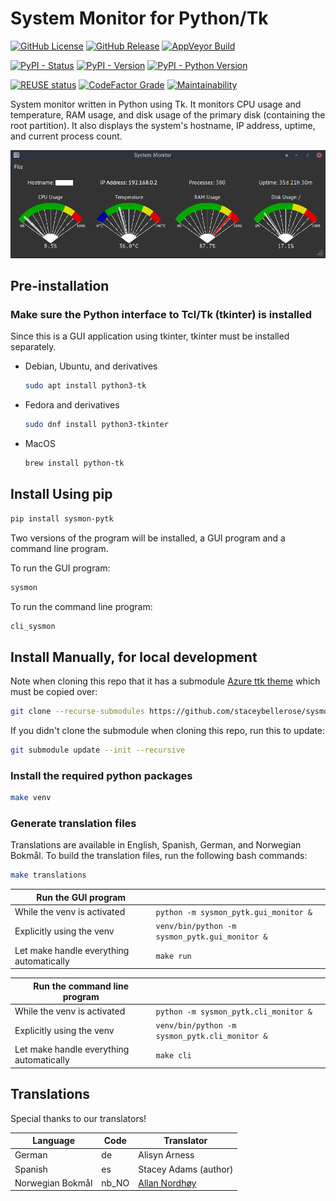 # System Monitor for Python/Tk

<!--
SPDX-FileCopyrightText: © 2024 Stacey Adams <stacey.belle.rose@gmail.com>

SPDX-License-Identifier: MIT
-->

[![GitHub License](https://img.shields.io/github/license/staceybellerose/sysmon-pytk?color=7C4DFF)](https://github.com/staceybellerose/sysmon-pytk)
[![GitHub Release](https://img.shields.io/github/v/release/staceybellerose/sysmon-pytk)](https://github.com/staceybellerose/sysmon-pytk/releases)
[![AppVeyor Build](https://img.shields.io/appveyor/build/staceybellerose/sysmon-pytk)](https://ci.appveyor.com/project/staceybellerose/sysmon-pytk/)

[![PyPI - Status](https://img.shields.io/pypi/status/sysmon-pytk)](https://pypi.org/project/sysmon-pytk/)
[![PyPI - Version](https://img.shields.io/pypi/v/sysmon-pytk)](https://pypi.org/project/sysmon-pytk/)
[![PyPI - Python Version](https://img.shields.io/pypi/pyversions/sysmon-pytk)](https://pypi.org/project/sysmon-pytk/)

[![REUSE status](https://api.reuse.software/badge/github.com/staceybellerose/sysmon-pytk)](https://api.reuse.software/info/github.com/staceybellerose/sysmon-pytk)
[![CodeFactor Grade](https://img.shields.io/codefactor/grade/github/staceybellerose/sysmon-pytk?logo=codefactor)](https://www.codefactor.io/repository/github/staceybellerose/sysmon-pytk)
[![Maintainability](https://api.codeclimate.com/v1/badges/556c93bf800d0d58e7e4/maintainability)](https://codeclimate.com/github/staceybellerose/sysmon-pytk/maintainability)

System monitor written in Python using Tk. It monitors CPU usage and
temperature, RAM usage, and disk usage of the primary disk (containing the
root partition). It also displays the system's hostname, IP address, uptime,
and current process count.

![Main Window](images/main_window.png)

## Pre-installation

### Make sure the Python interface to Tcl/Tk (tkinter) is installed

Since this is a GUI application using tkinter, tkinter must be installed
separately.

* Debian, Ubuntu, and derivatives

    ```bash
    sudo apt install python3-tk
    ```

* Fedora and derivatives

    ```bash
    sudo dnf install python3-tkinter
    ```

* MacOS

    ```bash
    brew install python-tk
    ```

## Install Using pip

```bash
pip install sysmon-pytk
```

Two versions of the program will be installed, a GUI program and a command line
program.

To run the GUI program:

```bash
sysmon
```

To run the command line program:

```bash
cli_sysmon
```

## Install Manually, for local development

Note when cloning this repo that it has a submodule
[Azure ttk theme](https://github.com/rdbende/Azure-ttk-theme)
which must be copied over:

```bash
git clone --recurse-submodules https://github.com/staceybellerose/sysmon-pytk.git
```

If you didn't clone the submodule when cloning this repo, run this to update:

```bash
git submodule update --init --recursive
```

### Install the required python packages

```bash
make venv
```

### Generate translation files

Translations are available in English, Spanish, German, and Norwegian Bokmål.
To build the translation files, run the following bash commands:

```bash
make translations
```

| Run the GUI program | |
|-|-|
| While the venv is activated | `python -m sysmon_pytk.gui_monitor &` |
| Explicitly using the venv | `venv/bin/python -m sysmon_pytk.gui_monitor &` |
| Let make handle everything automatically | `make run` |

| Run the command line program | |
|-|-|
| While the venv is activated | `python -m sysmon_pytk.cli_monitor &` |
| Explicitly using the venv | `venv/bin/python -m sysmon_pytk.cli_monitor &` |
| Let make handle everything automatically | `make cli` |

## Translations

Special thanks to our translators!

| Language         | Code  | Translator |
|------------------|-------|------------|
| German           | de    | Alisyn Arness |
| Spanish          | es    | Stacey Adams (author) |
| Norwegian Bokmål | nb_NO | [Allan Nordhøy](https://github.com/comradekingu) |
